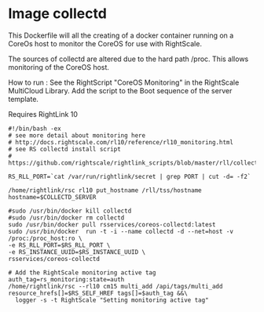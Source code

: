 Image collectd
==============

This Dockerfile will all the creating of a docker container running on a CoreOs host to monitor 
the CoreOS for use with RightScale.  

The sources of collectd are altered due to the hard path /proc. This allows monitoring of the CoreOS host.

How to run :
See the RightScript "CoreOS Monitoring" in the RightScale MultiCloud Library.  Add the script to the Boot sequence of the server template.

Requires RightLink 10

```
#!/bin/bash -ex
# see more detail about monitoring here
# http://docs.rightscale.com/rl10/reference/rl10_monitoring.html
# see RS collectd install script
# https://github.com/rightscale/rightlink_scripts/blob/master/rll/collectd.sh

RS_RLL_PORT=`cat /var/run/rightlink/secret | grep PORT | cut -d= -f2`

/home/rightlink/rsc rl10 put_hostname /rll/tss/hostname hostname=$COLLECTD_SERVER

#sudo /usr/bin/docker kill collectd
#sudo /usr/bin/docker rm collectd
sudo /usr/bin/docker pull rsservices/coreos-collectd:latest
sudo /usr/bin/docker  run -t -i --name collectd -d --net=host -v /proc:/proc_host:ro \
-e RS_RLL_PORT=$RS_RLL_PORT \
-e RS_INSTANCE_UUID=$RS_INSTANCE_UUID \
rsservices/coreos-collectd 

# Add the RightScale monitoring active tag
auth_tag=rs_monitoring:state=auth
/home/rightlink/rsc --rl10 cm15 multi_add /api/tags/multi_add resource_hrefs[]=$RS_SELF_HREF tags[]=$auth_tag &&\
  logger -s -t RightScale "Setting monitoring active tag"
  ```
